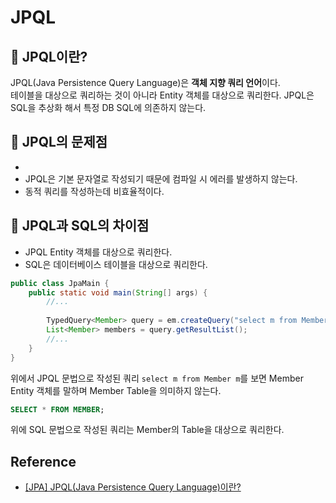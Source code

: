 # JPQL

## 📗 JPQL이란?

JPQL(Java Persistence Query Language)은 **객체 지향 쿼리 언어**이다.<br>
테이블을 대상으로 쿼리하는 것이 아니라 Entity 객체를 대상으로 쿼리한다.
JPQL은 SQL을 추상화 해서 특정 DB SQL에 의존하지 않는다.

## 📗 JPQL의 문제점
* 
* JPQL은 기본 문자열로 작성되기 때문에 컴파일 시 에러를 발생하지 않는다.
* 동적 쿼리를 작성하는데 비효율적이다.

## 📗 JPQL과 SQL의 차이점
* JPQL Entity 객체를 대상으로 쿼리한다.
* SQL은 데이터베이스 테이블을 대상으로 쿼리한다.

```java
public class JpaMain {
	public static void main(String[] args) {
        //...
        
        TypedQuery<Member> query = em.createQuery("select m from Member m", Member.class);
		List<Member> members = query.getResultList();
		//...
	}
}
```
위에서 JPQL 문법으로 작성된 쿼리 `select m from Member m`를 보면 Member Entity 객체를 말하며 Member Table을 의미하지 않는다.

```sql
SELECT * FROM MEMBER;
```
위에 SQL 문법으로 작성된 쿼리는 Member의 Table을 대상으로 쿼리한다.


## Reference
* [[JPA] JPQL(Java Persistence Query Language)이란?](https://dev-coco.tistory.com/141)